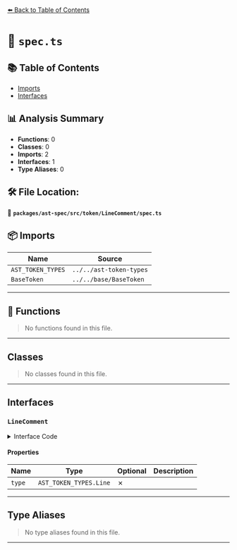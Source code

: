 [⬅️ Back to Table of Contents](../../../../../index.md)

# 📄 `spec.ts`

## 📚 Table of Contents

- [Imports](#imports)
- [Interfaces](#interfaces)

## 📊 Analysis Summary

- **Functions**: 0
- **Classes**: 0
- **Imports**: 2
- **Interfaces**: 1
- **Type Aliases**: 0

## 🛠️ File Location:
📂 **`packages/ast-spec/src/token/LineComment/spec.ts`**

## 📦 Imports

| Name | Source |
|------|--------|
| `AST_TOKEN_TYPES` | `../../ast-token-types` |
| `BaseToken` | `../../base/BaseToken` |


---

## 🔧 Functions

> No functions found in this file.


---

## Classes

> No classes found in this file.


---

## Interfaces

### `LineComment`

<details><summary>Interface Code</summary>

```ts
export interface LineComment extends BaseToken {
  type: AST_TOKEN_TYPES.Line;
}
```
</details>

#### Properties

| Name | Type | Optional | Description |
|------|------|----------|-------------|
| `type` | `AST_TOKEN_TYPES.Line` | ✗ |  |


---

## Type Aliases

> No type aliases found in this file.


---